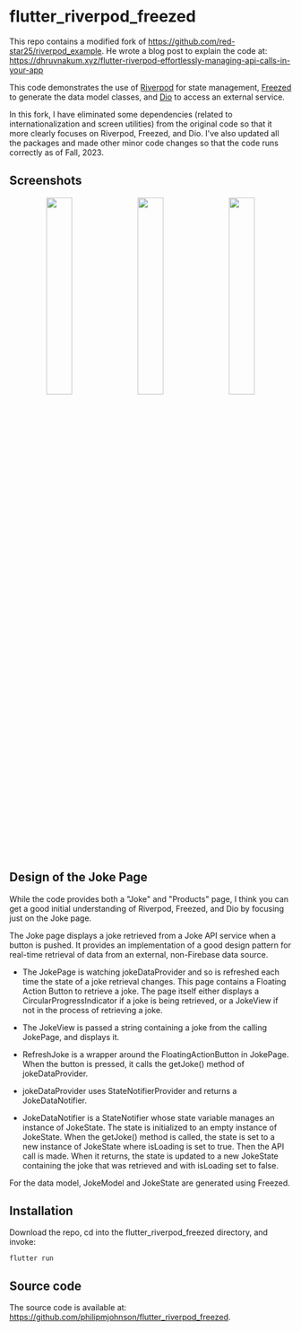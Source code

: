 # flutter_riverpod_freezed

This repo contains a modified fork of <https://github.com/red-star25/riverpod_example>.  He wrote a blog post to explain the code at: <https://dhruvnakum.xyz/flutter-riverpod-effortlessly-managing-api-calls-in-your-app>

This code demonstrates the use of [Riverpod](https://riverpod.dev/) for state management, [Freezed](https://pub.dev/packages/freezed) to generate the data model classes, and [Dio](https://pub.dev/packages/dio) to access an external service.

In this fork, I have eliminated some dependencies (related to internationalization and screen utilities) from the original code so that it more clearly focuses on Riverpod, Freezed, and Dio. I've also updated all the packages and made other minor code changes so that the code runs correctly as of Fall, 2023. 

## Screenshots

<p style="text-align: center">
  <img src="https://github.com/philipmjohnson/flutter_riverpod_freezed/raw/main/README-home.png" width="30%">
   &nbsp;
  <img src="https://github.com/philipmjohnson/flutter_riverpod_freezed/raw/main/README-jokes.png" width="30%">
   &nbsp;
  <img src="https://github.com/philipmjohnson/flutter_riverpod_freezed/raw/main/README-products.png" width="30%">
</p>

## Design of the Joke Page

While the code provides both a "Joke" and "Products" page, I think you can get a good initial understanding of Riverpod, Freezed, and Dio by focusing just on the Joke page. 

The Joke page displays a joke retrieved from a Joke API service when a button is pushed. It provides an implementation of a good design pattern for real-time retrieval of data from an external, non-Firebase data source.  

* The JokePage is watching jokeDataProvider and so is refreshed each time the state of a joke retrieval changes.  This page contains a Floating Action Button to retrieve a joke. The page itself either displays a CircularProgressIndicator if a joke is being retrieved, or a JokeView if not in the process of retrieving a joke.

* The JokeView is passed a string containing a joke from the calling JokePage, and displays it.

* RefreshJoke is a wrapper around the FloatingActionButton in JokePage.  When the button is pressed, it calls the getJoke() method of jokeDataProvider.

* jokeDataProvider uses StateNotifierProvider and returns a JokeDataNotifier. 

* JokeDataNotifier is a StateNotifier whose state variable manages an instance of JokeState. The state is initialized to an empty instance of JokeState. When the getJoke() method is called, the state is set to a new instance of JokeState where isLoading is set to true. Then the API call is made. When it returns, the state is updated to a new JokeState containing the joke that was retrieved and with isLoading set to false.  

For the data model, JokeModel and JokeState are generated using Freezed.

## Installation

Download the repo, cd into the flutter_riverpod_freezed directory, and invoke:

```
flutter run
```

## Source code

The source code is available at: <https://github.com/philipmjohnson/flutter_riverpod_freezed>.
